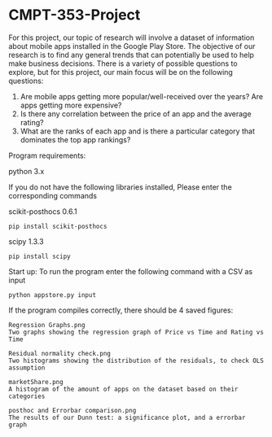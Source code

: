 # CMPT-353-Project
For this project, our topic of research will involve a dataset of information about mobile apps installed in the Google Play Store. The objective of our research is to find any general trends that can potentially be used to help make business decisions. There is a variety of possible questions to explore, but for this project, our main focus will be on the following questions:
 
1. Are mobile apps getting more popular/well-received over the years? Are apps getting more expensive?
2. Is there any correlation between the price of an app and the average rating? 
3. What are the ranks of each app and is there a particular category that dominates the top app rankings?


Program requirements:

python 3.x

If you do not have the following libraries installed, Please enter the corresponding commands

scikit-posthocs 0.6.1

	pip install scikit-posthocs

scipy 1.3.3

	pip install scipy

Start up:
To run the program enter the following command with a CSV as input

	python appstore.py input

If the program compiles correctly, there should be 4 saved figures:  


	Regression Graphs.png
	Two graphs showing the regression graph of Price vs Time and Rating vs Time  
	
	Residual normality check.png
	Two histograms showing the distribution of the residuals, to check OLS assumption  
	
	marketShare.png
	A histogram of the amount of apps on the dataset based on their categories  
	
	posthoc and Errorbar comparison.png
	The results of our Dunn test: a significance plot, and a errorbar graph  
	
